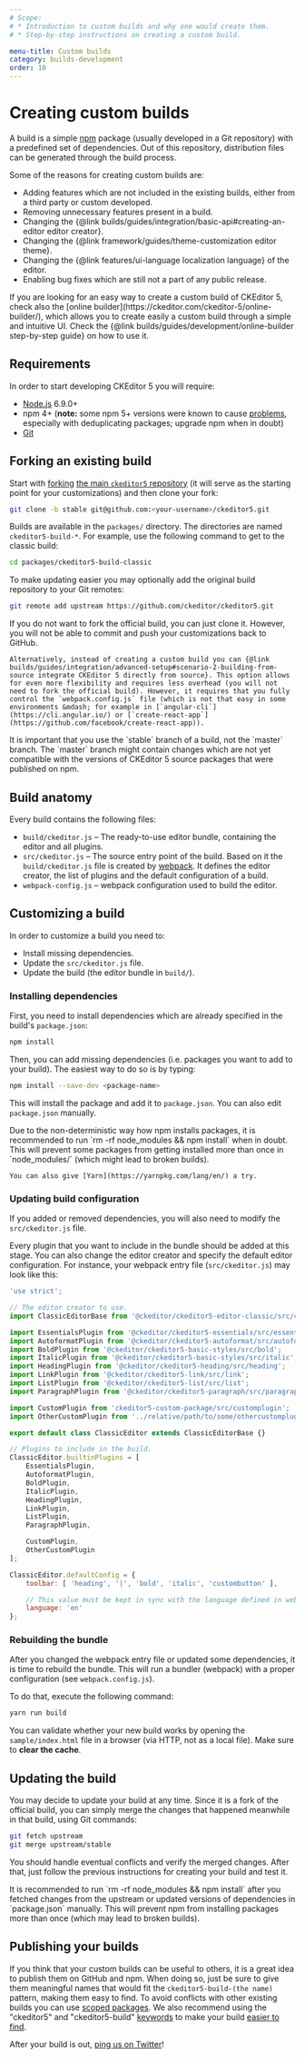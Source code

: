 ```yaml
---
# Scope:
# * Introduction to custom builds and why one would create them.
# * Step-by-step instructions on creating a custom build.

menu-title: Custom builds
category: builds-development
order: 10
---
```


# Creating custom builds

A build is a simple [npm](https://www.npmjs.com) package (usually developed in a Git repository) with a predefined set of dependencies. Out of this repository, distribution files can be generated through the build process.

Some of the reasons for creating custom builds are:

* Adding features which are not included in the existing builds, either from a third party or custom developed.
* Removing unnecessary features present in a build.
* Changing the {@link builds/guides/integration/basic-api#creating-an-editor editor creator}.
* Changing the {@link framework/guides/theme-customization editor theme}.
* Changing the {@link features/ui-language localization language} of the editor.
* Enabling bug fixes which are still not a part of any public release.

<info-box hint>
	If you are looking for an easy way to create a custom build of CKEditor 5, check also the [online builder](https://ckeditor.com/ckeditor-5/online-builder/), which allows you to create easily a custom build through a simple and intuitive UI. Check the {@link builds/guides/development/online-builder step-by-step guide} on how to use it.
</info-box>

## Requirements

In order to start developing CKEditor 5 you will require:

* [Node.js](https://nodejs.org/en/) 6.9.0+
* npm 4+ (**note:** some npm 5+ versions were known to cause [problems](https://github.com/npm/npm/issues/16991), especially with deduplicating packages; upgrade npm when in doubt)
* [Git](https://git-scm.com/)

## Forking an existing build

Start with [forking](https://help.github.com/articles/fork-a-repo/) [the main `ckeditor5` repository](https://github.com/ckeditor/ckeditor5) (it will serve as the starting point for your customizations) and then clone your fork:

```bash
git clone -b stable git@github.com:<your-username>/ckeditor5.git
```

Builds are available in the `packages/` directory. The directories are named `ckeditor5-build-*`.
For example, use the following command to get to the classic build:

```bash
cd packages/ckeditor5-build-classic
```

To make updating easier you may optionally add the original build repository to your Git remotes:

```bash
git remote add upstream https://github.com/ckeditor/ckeditor5.git
```

<info-box hint>
	If you do not want to fork the official build, you can just clone it. However, you will not be able to commit and push your customizations back to GitHub.

	Alternatively, instead of creating a custom build you can {@link builds/guides/integration/advanced-setup#scenario-2-building-from-source integrate CKEditor 5 directly from source}. This option allows for even more flexibility and requires less overhead (you will not need to fork the official build). However, it requires that you fully control the `webpack.config.js` file (which is not that easy in some environments &mdash; for example in [`angular-cli`](https://cli.angular.io/) or [`create-react-app`](https://github.com/facebook/create-react-app)).
</info-box>

<info-box warning>
	It is important that you use the `stable` branch of a build, not the `master` branch. The `master` branch might contain changes which are not yet compatible with the versions of CKEditor 5 source packages that were published on npm.
</info-box>

## Build anatomy

Every build contains the following files:

* `build/ckeditor.js` &ndash; The ready-to-use editor bundle, containing the editor and all plugins.
* `src/ckeditor.js` &ndash; The source entry point of the build. Based on it the `build/ckeditor.js` file is created by [webpack](https://webpack.js.org). It defines the editor creator, the list of plugins and the default configuration of a build.
* `webpack-config.js` &ndash; webpack configuration used to build the editor.

## Customizing a build

In order to customize a build you need to:

* Install missing dependencies.
* Update the `src/ckeditor.js` file.
* Update the build (the editor bundle in `build/`).

### Installing dependencies

First, you need to install dependencies which are already specified in the build's `package.json`:

```bash
npm install
```

Then, you can add missing dependencies (i.e. packages you want to add to your build). The easiest way to do so is by typing:

```bash
npm install --save-dev <package-name>
```

This will install the package and add it to `package.json`. You can also edit `package.json` manually.

<info-box hint>
	Due to the non-deterministic way how npm installs packages, it is recommended to run `rm -rf node_modules && npm install` when in doubt. This will prevent some packages from getting installed more than once in `node_modules/` (which might lead to broken builds).

	You can also give [Yarn](https://yarnpkg.com/lang/en/) a try.
</info-box>

### Updating build configuration

If you added or removed dependencies, you will also need to modify the `src/ckeditor.js` file.

Every plugin that you want to include in the bundle should be added at this stage. You can also change the editor creator and specify the default editor configuration. For instance, your webpack entry file (`src/ckeditor.js`) may look like this:

```js
'use strict';

// The editor creator to use.
import ClassicEditorBase from '@ckeditor/ckeditor5-editor-classic/src/classiceditor';

import EssentialsPlugin from '@ckeditor/ckeditor5-essentials/src/essentials';
import AutoformatPlugin from '@ckeditor/ckeditor5-autoformat/src/autoformat';
import BoldPlugin from '@ckeditor/ckeditor5-basic-styles/src/bold';
import ItalicPlugin from '@ckeditor/ckeditor5-basic-styles/src/italic';
import HeadingPlugin from '@ckeditor/ckeditor5-heading/src/heading';
import LinkPlugin from '@ckeditor/ckeditor5-link/src/link';
import ListPlugin from '@ckeditor/ckeditor5-list/src/list';
import ParagraphPlugin from '@ckeditor/ckeditor5-paragraph/src/paragraph';

import CustomPlugin from 'ckeditor5-custom-package/src/customplugin';
import OtherCustomPlugin from '../relative/path/to/some/othercustomplugin';

export default class ClassicEditor extends ClassicEditorBase {}

// Plugins to include in the build.
ClassicEditor.builtinPlugins = [
	EssentialsPlugin,
	AutoformatPlugin,
	BoldPlugin,
	ItalicPlugin,
	HeadingPlugin,
	LinkPlugin,
	ListPlugin,
	ParagraphPlugin,

	CustomPlugin,
	OtherCustomPlugin
];

ClassicEditor.defaultConfig = {
	toolbar: [ 'heading', '|', 'bold', 'italic', 'custombutton' ],

	// This value must be kept in sync with the language defined in webpack.config.js.
	language: 'en'
};
```

### Rebuilding the bundle

After you changed the webpack entry file or updated some dependencies, it is time to rebuild the bundle. This will run a bundler (webpack) with a proper configuration (see `webpack.config.js`).

To do that, execute the following command:

```bash
yarn run build
```

You can validate whether your new build works by opening the `sample/index.html` file in a browser (via HTTP, not as a local file). Make sure to **clear the cache**.

## Updating the build

You may decide to update your build at any time. Since it is a fork of the official build, you can simply merge the changes that happened meanwhile in that build, using Git commands:

```bash
git fetch upstream
git merge upstream/stable
```

You should handle eventual conflicts and verify the merged changes. After that, just follow the previous instructions for creating your build and test it.

<info-box hint>
	It is recommended to run `rm -rf node_modules && npm install` after you fetched changes from the upstream or updated versions of dependencies in `package.json` manually. This will prevent npm from installing packages more than once (which may lead to broken builds).
</info-box>

## Publishing your builds

If you think that your custom builds can be useful to others, it is a great idea to publish them on GitHub and npm. When doing so, just be sure to give them meaningful names that would fit the `ckeditor5-build-(the name)` pattern, making them easy to find. To avoid conflicts with other existing builds you can use [scoped packages](https://docs.npmjs.com/misc/scope). We also recommend using the "ckeditor5" and "ckeditor5-build" [keywords](https://docs.npmjs.com/files/package.json#keywords) to make your build [easier to find](https://www.npmjs.com/search?q=keywords:ckeditor5-build&page=1&ranking=optimal).

After your build is out, [ping us on Twitter](https://twitter.com/ckeditor)!
